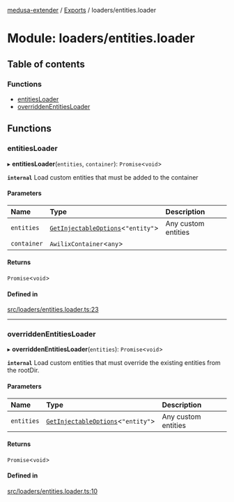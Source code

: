 [medusa-extender](../README.md) / [Exports](../modules.md) / loaders/entities.loader

# Module: loaders/entities.loader

## Table of contents

### Functions

- [entitiesLoader](loaders_entities_loader.md#entitiesloader)
- [overriddenEntitiesLoader](loaders_entities_loader.md#overriddenentitiesloader)

## Functions

### entitiesLoader

▸ **entitiesLoader**(`entities`, `container`): `Promise`<`void`\>

**`internal`**
Load custom entities that must be added to the container

#### Parameters

| Name | Type | Description |
| :------ | :------ | :------ |
| `entities` | [`GetInjectableOptions`](types.md#getinjectableoptions)<``"entity"``\> | Any custom entities |
| `container` | `AwilixContainer`<`any`\> |  |

#### Returns

`Promise`<`void`\>

#### Defined in

[src/loaders/entities.loader.ts:23](https://github.com/adrien2p/medusa-extender/blob/80bf51f/src/loaders/entities.loader.ts#L23)

___

### overriddenEntitiesLoader

▸ **overriddenEntitiesLoader**(`entities`): `Promise`<`void`\>

**`internal`**
Load custom entities that must override the existing entities from the rootDir.

#### Parameters

| Name | Type | Description |
| :------ | :------ | :------ |
| `entities` | [`GetInjectableOptions`](types.md#getinjectableoptions)<``"entity"``\> | Any custom entities |

#### Returns

`Promise`<`void`\>

#### Defined in

[src/loaders/entities.loader.ts:10](https://github.com/adrien2p/medusa-extender/blob/80bf51f/src/loaders/entities.loader.ts#L10)
